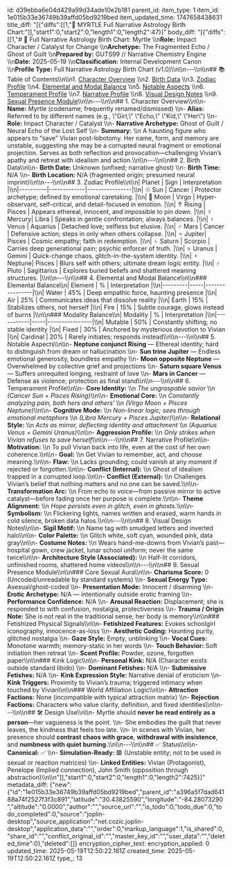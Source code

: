 id: d39ebba6e04d429a99d34ade10e2b181
parent_id: 
item_type: 1
item_id: 1e015b33e36749b39affd05bd9219bed
item_updated_time: 1747658438631
title_diff: "[{\"diffs\":[[1,\"🧬 MYRTLE Full Narrative Astrology Birth Chart:\"]],\"start1\":0,\"start2\":0,\"length1\":0,\"length2\":47}]"
body_diff: "[{\"diffs\":[[1,\"# 🧬 Full Narrative Astrology Birth Chart: Myrtle  \\\n**Role:** Impact Character / Catalyst for Change  \\\n**Archetype:** The Fragmented Echo / Ghost of Guilt  \\\n**Prepared by:** GUTS99 // Narrative Chemistry Engine  \\\n**Date:** 2025-05-19  \\\n**Classification:** Internal Development Canon  \\\n**Profile Type:** Full Narrative Astrology Birth Chart (v1.0)\\\n\\\n---\\\n\\\n## 📚 Table of Contents\\\n\\\n1. [Character Overview](#1-character-overview)  \\\n2. [Birth Data](#2-birth-data)  \\\n3. [Zodiac Profile](#3-zodiac-profile)  \\\n4. [Elemental and Modal Balance](#4-elemental-and-modal-balance)  \\\n5. [Notable Aspects](#5-notable-aspects)  \\\n6. [Temperament Profile](#6-temperament-profile)  \\\n7. [Narrative Profile](#7-narrative-profile)  \\\n8. [Visual Design Notes](#8-visual-design-notes)  \\\n9. [Sexual Presence Module](#9-sexual-presence-module)\\\n\\\n---\\\n\\\n## 1. Character Overview\\\n\\\n- **Name:** Myrtle (codename; frequently renamed/dismissed)  \\\n- **Alias:** Referred to by different names (e.g., \\\"Girl,\\\" \\\"Echo,\\\" \\\"Kid,\\\" \\\"Her\\\")  \\\n- **Role:** Impact Character / Catalyst  \\\n- **Narrative Archetype:** Ghost of Guilt / Neural Echo of the Lost Self  \\\n- **Summary:**  \\\n  A haunting figure who appears to “save” Vivian post-lobotomy. Her name, form, and memory are unstable, suggesting she may be a corrupted neural fragment or emotional projection. Serves as both reflection and provocation—challenging Vivian’s apathy and retreat with idealism and action.\\\n\\\n---\\\n\\\n## 2. Birth Data\\\n\\\n- **Birth Date:** Unknown (unfixed; narrative ghost)  \\\n- **Birth Time:** N/A  \\\n- **Birth Location:** N/A (fragmented origin; presumed neural imprint)\\\n\\\n---\\\n\\\n## 3. Zodiac Profile\\\n\\\n| Planet   | Sign        | Interpretation |\\\n|----------|-------------|----------------|\\\n| ☉ Sun    | Cancer       | Protector archetype; defined by emotional caretaking. |\\\n| 🌙 Moon   | Virgo        | Hyper-observant, self-critical, and detail-focused in emotion. |\\\n| ↑ Rising | Pisces       | Appears ethereal, innocent, and impossible to pin down. |\\\n| ☿ Mercury| Libra        | Speaks in gentle confrontation; always balances. |\\\n| ♀ Venus  | Aquarius     | Detached love; selfless but elusive. |\\\n| ♂ Mars   | Cancer       | Defensive action; steps in only when others collapse. |\\\n| ♃ Jupiter| Pisces       | Cosmic empathy; faith in redemption. |\\\n| ♄ Saturn | Scorpio      | Carries deep generational pain; psychic enforcer of truth. |\\\n| ♅ Uranus | Gemini       | Quick-change chaos, glitch-in-the-system identity. |\\\n| ♆ Neptune| Pisces       | Blurs self with others; ultimate dream logic entity. |\\\n| ♇ Pluto  | Sagittarius  | Explores buried beliefs and shattered meaning structures. |\\\n\\\n---\\\n\\\n## 4. Elemental and Modal Balance\\\n\\\n### Elemental Balance\\\n| Element | %   | Interpretation |\\\n|---------|-----|----------------|\\\n| Water   | 45% | Deep empathic force, haunting presence |\\\n| Air     | 25% | Communicates ideas that dissolve reality |\\\n| Earth   | 15% | Stabilizes others, not herself |\\\n| Fire    | 15% | Subtle courage, glows instead of burns |\\\n\\\n### Modality Balance\\\n| Modality  | %   | Interpretation |\\\n|-----------|-----|----------------|\\\n| Mutable   | 50% | Constantly shifting; no stable identity |\\\n| Fixed     | 30% | Anchored by mysterious devotion to Vivian |\\\n| Cardinal  | 20% | Rarely initiates; responds instead\\\n\\\n---\\\n\\\n## 5. Notable Aspects\\\n\\\n- **Neptune conjunct Rising** — Ethereal identity; hard to distinguish from dream or hallucination  \\\n- **Sun trine Jupiter** — Endless emotional generosity, boundless empathy  \\\n- **Moon opposite Neptune** — Overwhelmed by collective grief and projections  \\\n- **Saturn square Venus** — Suffers unrequited longing, restraint of love  \\\n- **Mars in Cancer** — Defense as violence; protection as final stand\\\n\\\n---\\\n\\\n## 6. Temperament Profile\\\n\\\n- **Core Identity:**  \\\n  *The ungraspable savior*  \\\n  *(Cancer Sun + Pisces Rising)*\\\n\\\n- **Emotional Core:**  \\\n  *Constantly analyzing pain, both hers and others’*  \\\n  *(Virgo Moon + Pisces Neptune)*\\\n\\\n- **Cognitive Mode:**  \\\n  *Non-linear logic; sees through emotional metaphors*  \\\n  *(Libra Mercury + Pisces Jupiter)*\\\n\\\n- **Relational Style:**  \\\n  *Acts as mirror, deflecting identity and attachment*  \\\n  *(Aquarius Venus + Gemini Uranus)*\\\n\\\n- **Aggression Profile:**  \\\n  *Only strikes when Vivian refuses to save herself*\\\n\\\n---\\\n\\\n## 7. Narrative Profile\\\n\\\n- **Motivation:**  \\\n  To pull Vivian back into life, even at the cost of her own coherence.\\\n\\\n- **Goal:**  \\\n  Get Vivian to remember, act, and choose meaning.\\\n\\\n- **Flaw:**  \\\n  Lacks grounding; could vanish at any moment if rejected or forgotten.\\\n\\\n- **Conflict (Internal):**  \\\n  Ghost of idealism trapped in a corrupted loop.\\\n\\\n- **Conflict (External):**  \\\n  Challenges Vivian’s belief that nothing matters and no one can be saved.\\\n\\\n- **Transformation Arc:**  \\\n  From echo to voice—from passive mirror to active catalyst—before fading once her purpose is complete.\\\n\\\n- **Theme Alignment:**  \\\n  *Hope persists even in glitch, even in ghosts.*\\\n\\\n- **Symbolism:**  \\\n  Flickering lights, names written and erased, warm hands in cold silence, broken data halos.\\\n\\\n---\\\n\\\n## 8. Visual Design Notes\\\n\\\n- **Sigil Motif:**  \\\n  Name tag with smudged letters and inverted halo\\\n\\\n- **Color Palette:**  \\\n  Glitch white, soft cyan, wounded pink, data gray\\\n\\\n- **Costume Notes:**  \\\n  Wears hand-me-downs from Vivian’s past—hospital gown, crew jacket, lunar school uniform; never the same twice\\\n\\\n- **Architecture Style (Associated):**  \\\n  Half-lit corridors, unfinished rooms, shattered home videos\\\n\\\n---\\\n\\\n## 9. Sexual Presence Module\\\n\\\n### Core Sexual Aura\\\n\\\n- **Charisma Score:** 0 (Uncoded/unreadable by standard systems)  \\\n- **Sexual Energy Type:** Asexual/ghost-coded  \\\n- **Presentation Mode:** Innocent / disarming  \\\n- **Erotic Archetype:** N/A — intentionally outside erotic framing  \\\n- **Performance Confidence:** N/A  \\\n- **Arousal Reaction:** Displacement; she is responded to with confusion, nostalgia, protectiveness  \\\n- **Trauma / Origin Note:** She is not real in the traditional sense; her body is memory\\\n\\\n### Fetishized Physical Signals\\\n\\\n- **Fetishized Features:** Evokes schoolgirl iconography, innocence-as-loss  \\\n- **Aesthetic Coding:** Haunting purity, glitched nostalgia  \\\n- **Gaze Style:** Empty, unblinking  \\\n- **Vocal Cues:** Monotone warmth; memory-static in her words  \\\n- **Touch Behavior:** Soft initiation then retreat  \\\n- **Scent Profile:** Powder, ozone, forgotten paper\\\n\\\n### Kink Logic\\\n\\\n- **Personal Kink:** N/A (Character exists outside standard libido)  \\\n- **Dominant Fetishes:** N/A  \\\n- **Submissive Fetishes:** N/A  \\\n- **Kink Expression Style:** Narrative denial of eroticism  \\\n- **Kink Triggers:** Proximity to Vivian’s trauma; triggered intimacy when touched by Vivian\\\n\\\n### World Affiliation Logic\\\n\\\n- **Attraction Factions:** None (incompatible with typical attraction matrix)  \\\n- **Rejection Factions:** Characters who value clarity, definition, and fixed identities\\\n\\\n---\\\n\\\n## 🛠 Design Use\\\n\\\n- Myrtle should **never be read entirely as a person**—her vagueness is the point.  \\\n- She embodies the guilt that never leaves, the kindness that feels too late.  \\\n- In scenes with Vivian, her presence should **contrast chaos with grace**, **withdrawal with insistence**, and **numbness with quiet burning.**\\\n\\\n---\\\n\\\n## ✅ Status\\\n\\\n- **Canonical:** ✅  \\\n- **Simulation-Ready:** 🟥 (Unstable entity; not to be used in sexual or reaction matrices)  \\\n- **Linked Entities:** Vivian (Protagonist), Penelope (Implied connection), John Smith (opposition through abstraction)\\\n\\\n\"]],\"start1\":0,\"start2\":0,\"length1\":0,\"length2\":7425}]"
metadata_diff: {"new":{"id":"1e015b33e36749b39affd05bd9219bed","parent_id":"a396a5f7dad64188a74f2527f3f3c891","latitude":"30.43825590","longitude":"-84.28073290","altitude":"0.0000","author":"","source_url":"","is_todo":0,"todo_due":0,"todo_completed":0,"source":"joplin-desktop","source_application":"net.cozic.joplin-desktop","application_data":"","order":0,"markup_language":1,"is_shared":0,"share_id":"","conflict_original_id":"","master_key_id":"","user_data":"","deleted_time":0},"deleted":[]}
encryption_cipher_text: 
encryption_applied: 0
updated_time: 2025-05-19T12:50:22.161Z
created_time: 2025-05-19T12:50:22.161Z
type_: 13